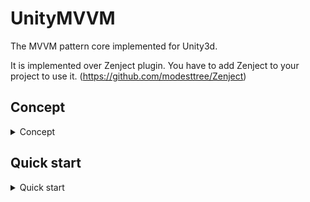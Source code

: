 # UnityMVVM
The MVVM pattern core implemented for Unity3d. 

It is implemented over Zenject plugin. You have to add Zenject to your project to use it. (https://github.com/modesttree/Zenject)

## Concept
<details>
<summary>Concept</summary>

UnityMVVM is based on widely known MVVM pattern of application structure. It is layeredd architecture pattern, where all objects are supposed to be a part of a specific logical layer. UnityMVVM by default supports three layers - View(Interaction), ViewModel and Model.

<p align="center">
<img align="center" src="https://github.com/kekchpek/UnityMVVM/assets/18449140/14d5ae95-75bf-4038-9893-02a02c61d6e0"/>
</p>

- View(Interaction) layer contains Unity3d objects, that are responsible for content displaying. These objects also could handle interactions with user like buttons clicks and interactions with UnityAPI like `OnCollisionEnter`, `OnTriggerEnter` methods and Unity3d physics handling. This layer is not supposed to store any data about its state or buisnes logic. **View layer objects are childs of `ViewBehaviour` class.**
- ViewModel layer contains the data about View objects state. It responsible for handling input from View layer and contain logic of hanling Model layer entities state changing. **ViewModel layer objects are childs of `ViewModel` class.**
- Model layer contains buiseness logic, interaction with persistent storage, network or domain model. Model layer objects could have any type.

The specific thing about UnityMVVM approach is that every View object has only one ViewModel object. So every entity(units, windows, popups and whatever you want) are a View-ViewModel pair. ViewModel could have dependency on any number of model layer entities.

<p align="center">
<img align="center" src="https://github.com/kekchpek/UnityMVVM/assets/18449140/ab00b2d5-fd5a-4bee-a237-cc7dd5ea0c81"/>
</p>


</details>

## Quick start
<details>
<summary>Quick start</summary>
  
This topic slightly shows how to create and open view. All example code could be found in demo project -https://github.com/kekchpek/UnityMVVM/tree/master/DemoUnityProj/QuickStartUnityMVVM

Firstly, we should create a view and its view-model to open anything. Lets create simple View-ViewModel pair.

The interface for view model:
```csharp
    public interface IMyViewModel : IViewModel
    {
        // The bindable string value.
        IBindable<string> Text { get; }
        
        // The handler for ui button click event.
        void OnTextChangeClick();
    }
```

The view model implementation:
```csharp
    public class MyViewModel : ViewModel, IMyViewModel
    {
        
        // Private accessor to mutate a string value.
        private readonly IMutable<string> _text = new Mutable<string>();
        
        // Public bind/read only access to string value.
        public IBindable<string> Text => _text;
        
        public void OnTextChangeClick()
        {
            // Set new random text.
            _text.Set(Guid.NewGuid().ToString());
        }
    }
```

The view behaviour:
```csharp

    public class MyViewBehaviour : ViewBehaviour<IMyViewModel>
    {

        // The component to display a text.
        [SerializeField] private TMP_Text _text;
        // The button component.
        [SerializeField] private Button _changeTextButton;
        
        // Initialize all subscriptions and bindings between view and view-model.
        protected override void OnViewModelSet()
        {
            base.OnViewModelSet();
            // Set text handler.
            ViewModel!.Text.Bind(OnTextChanged);
            // Subscribe for button click.
            _changeTextButton.onClick.AddListener(ViewModel!.OnTextChangeClick);
        }

        // Handler for view-model text value changing.
        private void OnTextChanged(string text)
        {
            _text.text = text;
        }

        // Release all subscriptions and bindings between view and view-model.
        protected override void OnViewModelClear()
        {
            base.OnViewModelClear();
            // Remove text handler.
            ViewModel!.Text.Unbind(OnTextChanged);
            // Unsubscribe for button click.
            _changeTextButton.onClick.RemoveListener(ViewModel!.OnTextChangeClick);
        }
    }
```

After we create a View-ViewModel pair, we should open our view in the game. To do this, we should install the view into Zenject container before.
This is an example of simple installer with UnityMVVM plugin usage.
```csharp
    public class CoreInstaller : MonoInstaller
    {

        // Some transform to place view objects into.
        [SerializeField] private Transform _uiRoot;

         // Prefab of the view with MyViewBehaviour component on it.
        [SerializeField] private GameObject _myViewPrefab;
        
        public override void InstallBindings()
        {
            // Firstly, we should initialize our container to make it suitable for UnityMVVM environment.
            // At this moment IViewManager is being added to the container.
            Container.UseAsMvvmContainer(new []
            {
                // We should specify our layers(containers for views) on initialization. Each layer has a name/id and transform (parent for view objects)
                ("Ui", _uiRoot),
            });

            // Each view is strongly dependent on its view model. So for view binding we should specify both view and view model implementation.
            // Also view is bound with view-model via interface, so we should specify view-model interface too.
            // And the last thing we should specify is view name/id(we will create views via these ids) and view prefab(prefab should have component of MyViewBehaviour type)
            Container.InstallView<MyViewBehaviour, IMyViewModel, MyViewModel>("MyView", _myViewPrefab); 
        }
    }
```

After installing such installer in some context you can add `StartupBehaviour` behaviour to your scene to open the installed view.
```csharp
    public class StartupBehaviour : MonoBehaviour
    {
        private IViewManager _viewManager;
        
        [Inject]
        public void Construct(IViewManager viewManager) // IViewManager is bound automatically
        {
            _viewManager = viewManager;
        }
        
        private void Start()
        {
            _viewManager.Open(
                "Ui", // Layer to open a view on.
                "MyView" // The name of view to open.
                );
        }
    }
```

</details>
